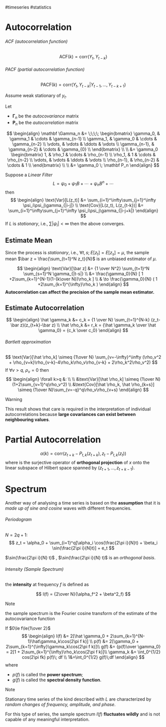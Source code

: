 #timeseries  #statistics

# Autocorrelation

###### ACF (autocorrelation function)

$$
\text{ACF}(k) = \text{corr}(Y_t, Y_{t-k})
$$

###### PACF (partial autocorrelation function)

$$
\text{PACF}(k) = \text{corr}(Y_t, Y_{t-k} | Y_{t-1}, \dots, Y_{t-k+1})
$$

Assume weak stationary of $y_t$.

Let 
- $\mathbf \Gamma_n$ be the _autocovariance_ matrix
- $\mathbf P_n$ be the _autocorrelation_ matrix

$$
\begin{align}
  \mathbf \Gamma_n &= \;\;\;\;
    \begin{bmatrix}
      \gamma_0, & \gamma_1 & \cdots & \gamma_{n-1} \\
      \gamma_1, & \gamma_0 & \cdots & \gamma_{n-2} \\
      \vdots, & \vdots & \ddots & \vdots \\
      \gamma_{n-1}, & \gamma_{n-2} & \cdots & \gamma_{0} \\
    \end{bmatrix} \\ \\
   &= \gamma_0
     \begin{bmatrix}
      1, & \rho_1 & \cdots & \rho_{n-1} \\
      \rho_1, & 1 & \cdots & \rho_{n-2} \\
      \vdots, & \vdots & \ddots & \vdots \\
      \rho_{n-1}, & \rho_{n-2} & \cdots & 1 \\
    \end{bmatrix} \\ \\
   &= \gamma_0 \; \mathbf P_n
\end{align}
$$

Suppose a _Linear Filter_ 
$$
  L = \psi_0 + \psi_1B + \cdots + \psi_nB^{n} + \cdots
$$
then
$$
\begin{align}
\text{Var}[L(z_t)] &= \sum_{i=1}^\infty\sum_{j=1}^\infty \psi_i\psi_j\gamma_{|i-j|} \\
\text{Cov}[L(z_t), L(z_{t-k})] &= \sum_{i=1}^\infty\sum_{j=1}^\infty \psi_i\psi_j\gamma_{|i-j+k|} 
\end{align}
$$
If $L$ is _stationary_, i.e., $\sum |\psi_i| < \infty$ then the above converges.

## Estimate Mean

Since the process is _stationary_, i.e., $\forall t, s; \; E[z_t] = E[z_s] = \mu$, the sample mean $\bar z = \frac{\sum_{t=1}^N z_t}{N}$ is an unbiased estimator of $\mu$.

$$
\begin{align}
\text{Var}[\bar z] &= {1 \over N^2} \sum_{t=1}^N \sum_{s=1}^N \gamma_{|t-s|} \\
&= \frac{\gamma_0}{N} [ 1 +2\sum_{k=1}^{N-1}(1-{k\over N})\rho_k ] \\
& \to  \frac{\gamma_0}{N} ( 1 +2\sum_{k=1}^{\infty}\rho_k )
\end{align}
$$
**Autocorrelation can affect the precision of the sample mean estimator.**

## Estimate Autocorrelation

$$
\begin{align}
\hat \gamma_k &= c_k = {1 \over N} \sum_{t=1}^{N-k} (z_t-\bar z)(z_{t+k}-\bar z) \\
\hat \rho_k &= r_k = {\hat \gamma_k \over \hat \gamma_0} = {c_k \over c_0}
\end{align}
$$
###### Bartlett approximation

$$
\text{Var}[\hat \rho_k] \simeq {1\over N} \sum_{v=-\infty}^\infty (\rho_v^2 + \rho_{v+k}\rho_{v-k}-4\rho_k\rho_v\rho_{v-k} + 2\rho_k^2\rho_v^2)
$$
If $\forall v>q,\; \rho_v = 0$  then 
$$
\begin{align}
\forall k>q &: \\ \\
  &\text{Var}[\hat \rho_k] \simeq {1\over N}(1+2\sum_{v=1}^q\rho_v^2)  \\
  &\text{Cov}[\hat \rho_k, \hat \rho_{k+s}] \simeq {1\over N}\sum_{v=-q}^q\rho_v\rho_{v+s}
\end{align}
$$

>[!WARNING]
>This result shows that care is required in the interpretation of individual autocorrelations because **large covariances can exist between neighbouring values**.


# Partial Autocorrelation

$$
\alpha(k) = \text{corr}(z_{t+k}-P_{t,k}(z_{t+k}), z_{t}-P_{t,k}(z_{t}))
$$
where  is the surjective operator of **orthogonal projection** of $x$ onto the linear subspace of Hilbert space spanned by $(z_{t+1},\dots,z_{t+k-1})$.


# Spectrum

Another way of analysing a time series is based on the **assumption** that it is _made up of sine and cosine_ waves with different frequencies.


###### Periodogram

$N=2q+1$:
$$
z_t = \alpha_0 + \sum_{i=1}^q[\alpha_i \cos(\frac{2\pi i}{N}t) + \beta_i \sin(\frac{2\pi i}{N}t)] + e_t
$$

$\sin(\frac{2\pi i}{N} t)$ , $\sin(\frac{2\pi i}{N} t)$ is an _orthogonal basis_.

###### Intensity (Sample Spectrum)
the **intensity** at frequency $f$  is defined as 

$$
I(f) = {2\over N}(\alpha_f^2 + \beta^2_f)
$$
>[!NOTE] 
>the sample spectrum is the Fourier cosine transform of the estimate of the autocovariance function

If $0\le f\le{1\over 2}$
$$
\begin{align}
I(f) &= 2[\hat \gamma_0 + 2\sum_{k=1}^{N-1}\hat\gamma_k\cos(2\pi f k)] \\
p(f) &= 2[\gamma_0 + 2\sum_{k=1}^{\infty}\gamma_k\cos(2\pi f k)]\\
g(f) &= {p(f)\over \gamma_0} = 2[1 + 2\sum_{k=1}^{\infty}\rho_k\cos(2\pi f k)]\\
\gamma_k &= \int_0^{1/2} cos(2\pi fk) p(f)\; df \\
1&=\int_0^{1/2} g(f)\;df 
\end{align}
$$
where
- $p(f)$ is called the **power spectrum**;
- $g(f)$ is called the **spectral density function**.

>[!NOTE]
> Stationary time series of the kind described with $L$ are characterized by _random changes of frequency, amplitude, and phase_. 
> 
> For this type of series, the sample spectrum $I(f)$ **fluctuates wildly** and is not capable of any meaningful interpretation.




